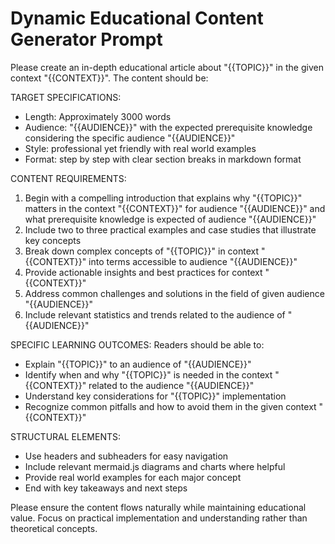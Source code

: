 # Dynamic Educational Content Generator Prompt

Please create an in-depth educational article about "{{TOPIC}}" in the given context "{{CONTEXT}}". The content should be:

TARGET SPECIFICATIONS:
- Length: Approximately 3000 words
- Audience: "{{AUDIENCE}}" with the expected prerequisite knowledge considering the specific audience "{{AUDIENCE}}"
- Style: professional yet friendly with real world examples
- Format: step by step with clear section breaks in markdown format

CONTENT REQUIREMENTS:
1. Begin with a compelling introduction that explains why "{{TOPIC}}" matters in the context "{{CONTEXT}}" for audience "{{AUDIENCE}}" and what prerequisite knowledge is expected of audience "{{AUDIENCE}}"
2. Include two to three  practical examples and case studies that illustrate key concepts
3. Break down complex concepts of "{{TOPIC}}" in context "{{CONTEXT}}" into terms accessible to audience "{{AUDIENCE}}"
4. Provide actionable insights and best practices for context "{{CONTEXT}}"
5. Address common challenges and solutions in the field of given audience "{{AUDIENCE}}"
6. Include relevant statistics and trends related to the audience of "{{AUDIENCE}}"

SPECIFIC LEARNING OUTCOMES:
Readers should be able to:
- Explain "{{TOPIC}}" to an audience of "{{AUDIENCE}}"
- Identify when and why "{{TOPIC}}" is needed in the context "{{CONTEXT}}" related to the audience "{{AUDIENCE}}"
- Understand key considerations for "{{TOPIC}}" implementation
- Recognize common pitfalls and how to avoid them in the given context "{{CONTEXT}}"

STRUCTURAL ELEMENTS:
- Use headers and subheaders for easy navigation
- Include relevant mermaid.js diagrams and charts where helpful
- Provide real world examples for each major concept
- End with key takeaways and next steps

Please ensure the content flows naturally while maintaining educational value. Focus on practical implementation and understanding rather than theoretical concepts.
